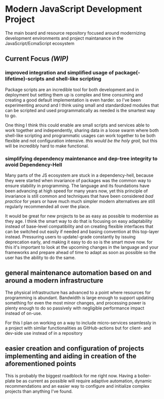 # Modern JavaScript Development Project
The main board and resource repository focused around modernizing development environments and project maintanance in the JavaScript/EcmaScript ecosystem


## Current Focus *(WIP)*

### improved integration and simplified usage of package(-lifetime)-scripts and shell-like scripting

Package scripts are an incredible tool for both development and in deployment but setting them up is complex and time consuming and creating a good default implementation is even harder. so I've been experimenting around and I think using small and standardized modules that can be scripted and used programmatically as needed is the smartest way to go.

One thing I think this could enable are small scripts and services able to work together and independently, sharing data in a loose swarm where both shell-like scripting and programmatic usages can work together to be both flexible and not configuration intensive. *this would be the holy grail,* but this will be incredibly hard to make functional.

### simplifying dependency maintenance and dep-tree integrity to avoid Dependency-Hell

Many parts of the JS ecosystem are stuck in a dependency-hell, because they were started when invariance of packages was the common way to ensure stability in programming. The language and its foundations have been advancing at high speed for many years now, yet this principle of invariance is still common and techniques that have been considered *bad practice* for years or have much much simpler modern alternatives are still regularly recommended all over the place.

It would be great for new projects to be as easy as possible to modernise as they age. I think the smart way to do that is focusing on easy adaptability instead of base-level compatibility and on creating flexible interfaces that can be switched out easily if needed and basing convention at this top-layer instead.
Pressuring users to update/-grade constantly by issuing deprecation early, and making it easy to do so is the smart move now.
for this it's important to look at the upcoming changes in the language and your frameworks and prepare ahead of time to adapt as soon as possible so the user has the ability to do the same. 

## general maintenance automation based on and around a modern infrastructure

The physical infrastructure has advanced to a point where resources for programming is abundant. Bandwidth is large enough to support updating something for even the most minor changes, and processing power is plenty enough to do so passively with negligible performance impact instead of on-use.

For this I plan on working on a way to include micro-services seamlessly in a project with similar functionalities as GitHub-actions but for client- and dev-side use instead of in a repository

## easier creation and configuration of projects implementing and aiding in creation of the aforementioned points

This is probably the biggest roadblock for me right now. Having a boiler-plate be as current as possible will require adaptive automation, dynamic recommendations and an easier way to configure and initialize complex projects than anything I've found.
